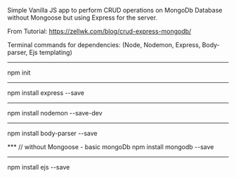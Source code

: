 Simple Vanilla JS app to perform CRUD operations on MongoDb Database without Mongoose but using Express for the server.

From Tutorial: https://zellwk.com/blog/crud-express-mongodb/

Terminal commands for dependencies:
(Node, Nodemon, Express, Body-parser, Ejs templating)

***
npm init

***
npm install express --save

***
npm install nodemon --save-dev

***
npm install body-parser --save

*** // without Mongoose - basic mongoDb
npm install mongodb --save

***
npm install ejs --save
